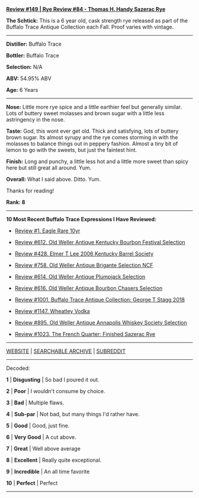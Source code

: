 
[**Review #149 | Rye Review #84 - Thomas H. Handy Sazerac Rye**]( https://t8ke.review/review-149-thomas-h-handy-rye-2014/)

**The Schtick:** This is a 6 year old, cask strength rye released as part of the Buffalo Trace Antique Collection each Fall. Proof varies with vintage. 

-----

**Distiller:** Buffalo Trace

**Bottler:** Buffalo Trace

**Selection:** N/A

**ABV:** 54.95% ABV

**Age:** 6 Years 

-----

**Nose:**  Little more rye spice and a little earthier feel but generally similar. Lots of buttery sweet molasses and brown sugar with a little less astringency in the nose. 

**Taste:** God, this wont ever get old. Thick and satisfying, lots of buttery brown sugar. Its almost syrupy and the rye comes storming in with the molasses to balance things out in peppery fashion. Almost a tiny bit of lemon to go with the sweets, but just the faintest hint.

**Finish:** Long and punchy, a little less hot and a little more sweet than spicy here but still great all around. Yum.

**Overall:** What I said above. Ditto. Yum.

Thanks for reading!

**Rank: 8**

----- 

**10 Most Recent Buffalo Trace Expressions I Have Reviewed:** 

- [Review #1. Eagle Rare 10yr]( https://t8ke.review) 

- [Review #612. Old Weller Antique Kentucky Bourbon Festival Selection]( https://t8ke.review/review-612-old-weller-antique-kentucky-bourbon-festival/) 

- [Review #428. Elmer T Lee 2006 Kentucky Barrel Society]( https://t8ke.review/review-428-elmer-t-lee-2006/) 

- [Review #758. Old Weller Antique Brigante Selection NCF]( https://t8ke.review/review-758-old-weller-antique-ncf-brigante-selection/) 

- [Review #614. Old Weller Antique Plumpjack Selection]( https://t8ke.review/review-614-old-weller-antique-plumpjack-ncf/) 

- [Review #616. Old Weller Antique Bourbon Chasers Selection]( https://t8ke.review/review-616-old-weller-antique-bourbon-chasers/) 

- [Review #1001. Buffalo Trace Antique Collection: George T Stagg 2018]( https://t8ke.review/review-1001-buffalo-trace-antique-collection-2018-george-t-stagg-2018/) 

- [Review #1147. Wheatley Vodka]( https://t8ke.review/review-1147-wheatley-vodka/) 

- [Review #895. Old Weller Antique Annapolis Whiskey Society Selection]( https://t8ke.review/review-895-old-weller-antique-ncf-annapolis-whisky-society-selection/) 

- [Review #1023. The French Quarter: Finished Sazerac Rye]( https://t8ke.review/review-1023-the-french-quarter-finished-sazerac-rye/) 

-----

[WEBSITE](https://t8ke.review) | [SEARCHABLE ARCHIVE](https://t8ke.review/review-archive/) | [SUBREDDIT](https://reddit.com/r/t8kereviews)

-----

Decoded:

**1** | **Disgusting** | So bad I poured it out.

**2** | **Poor** | I wouldn't consume by choice.

**3** | **Bad** | Multiple flaws.

**4** | **Sub-par** | Not bad, but many things I'd rather have.

**5** | **Good** | Good, just fine.

**6** | **Very Good** | A cut above.

**7** | **Great** | Well above average

**8** | **Excellent** | Really quite exceptional.

**9** | **Incredible** | An all time favorite

**10** | **Perfect** | Perfect

----

